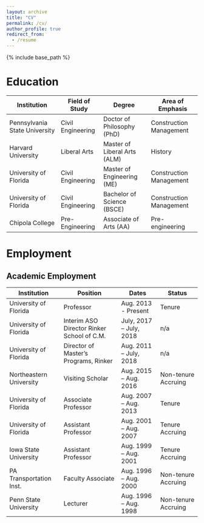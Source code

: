 ```yaml
---
layout: archive
title: "CV"
permalink: /cv/
author_profile: true
redirect_from:
  - /resume
---
```

{% include base_path %}

# Education

|     Institution                      |     Field of Study       |     Degree                          |     Area of Emphasis           |
|--------------------------------------|--------------------------|-------------------------------------|--------------------------------|
|     Pennsylvania State University    |     Civil Engineering    |     Doctor of Philosophy (PhD)      |     Construction Management    |
|     Harvard University               |     Liberal Arts         |     Master of Liberal Arts (ALM)    |     History                    |
|     University of Florida            |     Civil Engineering    |     Master of Engineering (ME)      |     Construction Management    |
|     University of Florida            |     Civil Engineering    |     Bachelor of Science (BSCE)      |     Construction Management    |
|     Chipola College                  |     Pre-Engineering      |     Associate of Arts (AA)          |     Pre-engineering            |


# Employment

## Academic Employment

|     Institution                |     Position                                       |     Dates                        |     Status                   |
|--------------------------------|----------------------------------------------------|----------------------------------|------------------------------|
|     University of Florida      |      Professor                                     |     Aug.   2013 - Present        |     Tenure                   |
|     University of Florida      |      Interim ASO Director Rinker School of C.M.    |     July,   2017 – July, 2018    |     n/a                      |
|     University of Florida      |      Director of Master’s Programs, Rinker         |     Aug.   2011 – July, 2018     |     n/a                      |
|     Northeastern University    |      Visiting Scholar                              |     Aug.   2015 – Aug. 2016      |     Non-tenure   Accruing    |
|     University of Florida      |      Associate Professor                           |     Aug.   2007 – Aug. 2013      |     Tenure                   |
|     University of Florida      |      Assistant Professor                           |     Aug.   2001 – Aug. 2007      |     Tenure   Accruing        |
|     Iowa State University      |     Assistant Professor                            |     Aug.   1999 – Aug. 2001      |     Tenure   Accruing        |
|     PA Transportation Inst.    |     Faculty Associate                              |     Aug.   1996 – Aug. 2000      |     Non-tenure   Accruing    |
|     Penn State University      |      Lecturer                                      |     Aug.   1996 – Aug. 1998      |     Non-tenure   Accruing    |
